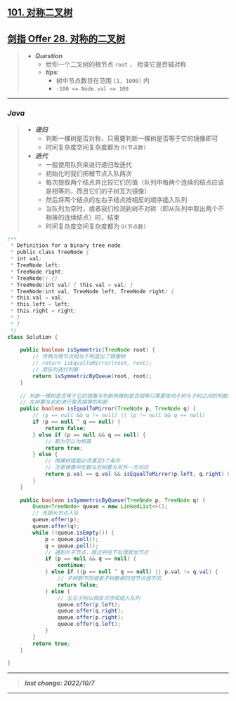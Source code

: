 ## [101. 对称二叉树](https://leetcode.cn/problems/symmetric-tree/)
## [剑指 Offer 28. 对称的二叉树](https://leetcode.cn/problems/dui-cheng-de-er-cha-shu-lcof/)

> - ***Question***
>   - 给你一个二叉树的根节点 `root` ， 检查它是否轴对称
>   - ***tips:***
>     - 树中节点数目在范围 `[1, 1000]` 内 
>     - `-100 <= Node.val <= 100`

---

### *Java*

> - ***递归***
>   - 判断一棵树是否对称，只需要判断一棵树是否等于它的镜像即可
>   - 时间复杂度空间复杂度都为 `O(节点数)`
> - ***迭代***
>   - 一般使用队列来进行递归改迭代
>   - 初始化时我们把根节点入队两次 
>   - 每次提取两个结点并比较它们的值（队列中每两个连续的结点应该是相等的，而且它们的子树互为镜像）
>   - 然后将两个结点的左右子结点按相反的顺序插入队列
>   - 当队列为空时，或者我们检测到树不对称（即从队列中取出两个不相等的连续结点）时，结束
>   - 时间复杂度空间复杂度都为 `O(节点数)`

```java
/**
 * Definition for a binary tree node.
 * public class TreeNode {
 * int val;
 * TreeNode left;
 * TreeNode right;
 * TreeNode() {}
 * TreeNode(int val) { this.val = val; }
 * TreeNode(int val, TreeNode left, TreeNode right) {
 * this.val = val;
 * this.left = left;
 * this.right = right;
 * }
 * }
 */
class Solution {
    
    public boolean isSymmetric(TreeNode root) {
        // 传两次根节点相当于构造出了镜像树
        // return isEqualToMirror(root, root);
        // 用队列迭代判断
        return isSymmetricByQueue(root, root);
    }
    
    // 判断一棵树是否等于它的镜像与判断两棵树是否相等只需要改动子树与子树之间的判断即可
    // 左树要与右树进行是否相等的判断
    public boolean isEqualToMirror(TreeNode p, TreeNode q) {
        // (p == null && q != null) || (p != null && q == null)
        if (p == null ^ q == null) {
            return false;
        } else if (p == null && q == null) {
            // 都为空认为相等
            return true;
        } else {
            // 两棵树镜面必须满足3个条件
            // 注意镜像中左数与右树要与另外一方对应
            return p.val == q.val && isEqualToMirror(p.left, q.right) && isEqualToMirror(p.right, q.left);
        }
    }
    
    public boolean isSymmetricByQueue(TreeNode p, TreeNode q) {
        Queue<TreeNode> queue = new LinkedList<>();
        // 先把头节点入队
        queue.offer(p);
        queue.offer(q);
        while (!queue.isEmpty()) {
            p = queue.poll();
            q = queue.poll();
            // 遇到叶子节点，跳过并往下处理其他节点
            if (p == null && q == null) {
                continue;
            } else if ((p == null ^ q == null) || p.val != q.val) {
                // 子树数不同或者子树数相同但节点值不同
                return false;
            } else {
                // 左右子树以相反次序成组入队列
                queue.offer(p.left);
                queue.offer(q.right);
                queue.offer(p.right);
                queue.offer(q.left);
            }
        }
        return true;
    }
    
}
```

---

> ***last change: 2022/10/7***

---

